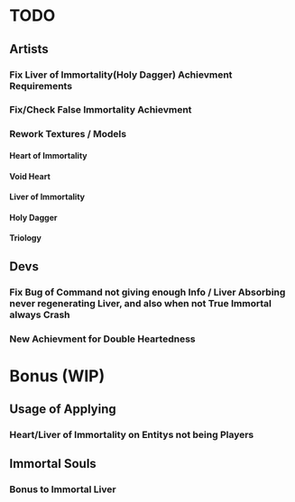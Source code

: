 # TODO

## Artists

### Fix Liver of Immortality(Holy Dagger) Achievment Requirements

### Fix/Check False Immortality Achievment

### Rework Textures / Models

#### Heart of Immortality

#### Void Heart

#### Liver of Immortality

#### Holy Dagger

#### Triology

## Devs

### Fix Bug of Command not giving enough Info / Liver Absorbing never regenerating Liver, and also when not True Immortal always Crash

### New Achievment for Double Heartedness

# Bonus (WIP)

## Usage of Applying

### Heart/Liver of Immortality on Entitys not being Players

## Immortal Souls

### Bonus to Immortal Liver